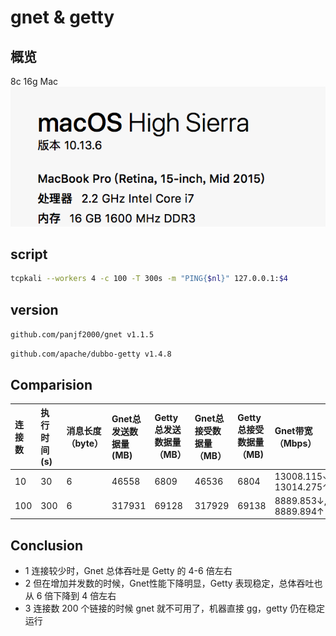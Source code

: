 # gnet & getty

## 概览

8c 16g Mac
![](./mac.png)

## script

```bash
tcpkali --workers 4 -c 100 -T 300s -m "PING{$nl}" 127.0.0.1:$4
```

## version

`github.com/panjf2000/gnet v1.1.5`

`github.com/apache/dubbo-getty v1.4.8`

## Comparision

| 连接数 | 执行时间(s) | 消息长度（byte） | Gnet总发送数据量(MB) | Getty总发送数据量（MB）| Gnet总接受数据量（MB）| Getty总接受数据量（MB) | Gnet带宽（Mbps）|  Getty带宽（Mbps）|
| :--- | :---- | :--- | :--- |:--- | :---- | :--- | :--- |:--- | 
| 10 | 30 |  6 |  46558 |  6809 | 46536  | 6804  |  13008.115↓, 13014.275↑  | 1902.656↓, 1904.007↑   |
| 100 | 300 | 6  | 317931  | 69128  | 317929  | 69138  | 8889.853↓, 8889.894↑  | 1933.210↓, 1932.910↑  | 

## Conclusion

* 1 连接较少时，Gnet 总体吞吐是 Getty 的 4-6 倍左右
*  2  但在增加并发数的时候，Gnet性能下降明显，Getty 表现稳定，总体吞吐也从 6 倍下降到 4 倍左右
*  3  连接数 200 个链接的时候 gnet 就不可用了，机器直接 gg，getty 仍在稳定运行

